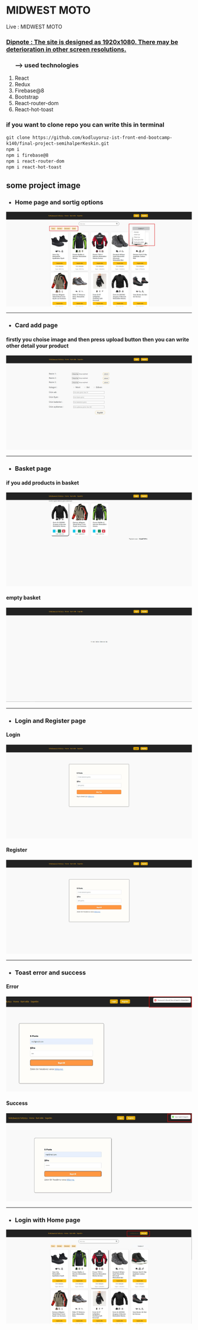 
# MIDWEST MOTO 

Live : MIDWEST MOTO

<h3><u>Dipnote : The site is designed as 1920x1080. There may be deterioration in other screen resolutions.</u></h3>

<ol><h3>--> used technologies</h3>
<li> React</li>
<li> Redux</li>
<li> Firebase@8</li>
<li> Bootstrap</li>
<li> React-router-dom</li>
<li> React-hot-toast</li></ol>

<h3> if you want to clone repo you can write this in terminal</h3>

````
git clone https://github.com/kodluyoruz-ist-front-end-bootcamp-k140/final-project-semihalperKeskin.git
npm i
npm i firebase@8
npm i react-router-dom
npm i react-hot-toast
````

## some project image


- ### Home page and sortig options

![](screenshot/sorting.jpg)

---

- ### Card add page

#### firstly you choise image and then press upload button then you can write other detail your product
![](screenshot/card-add.jpg)

---

- ### Basket page
#### if you add products in basket
![](screenshot/basket-1.jpg)

#### empty basket
![](screenshot/basket-2.jpg)

---
- ### Login and Register page
#### Login
![](screenshot/login.jpg)
#### Register
![](screenshot/register.jpg)

---

- ### Toast error and success
#### Error
![](screenshot/register-toast.jpg)
#### Success
![](screenshot/register-toast-2.jpg)

---
- ### Login with Home page
![](screenshot/login-page.jpg)

